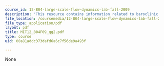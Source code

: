 ```yaml
---
course_id: 12-804-large-scale-flow-dynamics-lab-fall-2009
description: 'This resource contains information related to baroclinic inversion.  '
file_location: /coursemedia/12-804-large-scale-flow-dynamics-lab-fall-2009/00a81addc373dafd6a6c7f56de9a493f_MIT12_804F09_qg2.pdf
file_type: application/pdf
layout: pdf
title: MIT12_804F09_qg2.pdf
type: course
uid: 00a81addc373dafd6a6c7f56de9a493f

---
```

None
